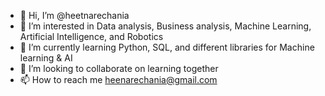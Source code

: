 - 👋 Hi, I’m @heetnarechania
- 👀 I’m interested in Data analysis, Business analysis, Machine Learning, Artificial Intelligence, and Robotics
- 🌱 I’m currently learning Python, SQL, and different libraries for Machine learning & AI
- 💞️ I’m looking to collaborate on learning together
- 📫 How to reach me heenarechania@gmail.com

<!---
heetnarechania/heetnarechania is a ✨ special ✨ repository because its `README.md` (this file) appears on your GitHub profile.
You can click the Preview link to take a look at your changes.
--->
